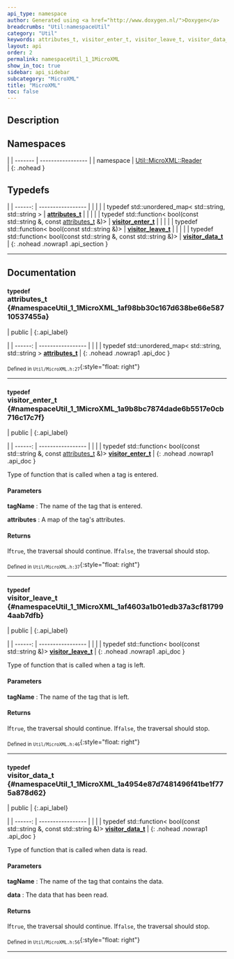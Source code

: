 ```yaml
---
api_type: namespace
author: Generated using <a href="http://www.doxygen.nl/">Doxygen</a>
breadcrumbs: "Util:namespaceUtil"
category: "Util"
keywords: attributes_t, visitor_enter_t, visitor_leave_t, visitor_data_t
layout: api
order: 2
permalink: namespaceUtil_1_1MicroXML
show_in_toc: true
sidebar: api_sidebar
subcategory: "MicroXML"
title: "MicroXML"
toc: false
---
```


## Description





## Namespaces

|
| ------- | ----------------- |
| namespace | [Util::MicroXML::Reader](namespaceUtil_1_1MicroXML_1_1Reader) <br/>  |
{: .nohead }


## Typedefs

|
| ------: | ----------------- |
|  | |
| typedef std::unordered_map< std::string, std::string > | **[attributes_t](#namespaceUtil_1_1MicroXML_1af98bb30c167d638be66e58710537455a)**  |
|  | |
| typedef std::function< bool(const std::string &, const [attributes_t](namespaceUtil_1_1MicroXML#namespaceUtil_1_1MicroXML_1af98bb30c167d638be66e58710537455a) &)> | **[visitor_enter_t](#namespaceUtil_1_1MicroXML_1a9b8bc7874dade6b5517e0cb716c17c7f)**  |
|  | |
| typedef std::function< bool(const std::string &)> | **[visitor_leave_t](#namespaceUtil_1_1MicroXML_1af4603a1b01edb37a3cf817994aab7dfb)**  |
|  | |
| typedef std::function< bool(const std::string &, const std::string &)> | **[visitor_data_t](#namespaceUtil_1_1MicroXML_1a4954e87d7481496f41be1f775a878d62)**  |
{: .nohead .nowrap1 .api_section }


-------------------------------------------------------------------

## Documentation

### <small>typedef</small><br/> attributes_t {#namespaceUtil_1_1MicroXML_1af98bb30c167d638be66e58710537455a}

| public |
{:.api_label}

|
| ------: | ----------------- |
|  |
| typedef std::unordered_map< std::string, std::string > **[attributes_t](#namespaceUtil_1_1MicroXML_1af98bb30c167d638be66e58710537455a)**  |
{: .nohead .nowrap1 .api_doc }





<sub>Defined in `Util/MicroXML.h:27`</sub>{:style="float: right"}

-------------------------------------------------------------------

### <small>typedef</small><br/> visitor_enter_t {#namespaceUtil_1_1MicroXML_1a9b8bc7874dade6b5517e0cb716c17c7f}

| public |
{:.api_label}

|
| ------: | ----------------- |
|  |
| typedef std::function< bool(const std::string &, const [attributes_t](namespaceUtil_1_1MicroXML#namespaceUtil_1_1MicroXML_1af98bb30c167d638be66e58710537455a) &)> **[visitor_enter_t](#namespaceUtil_1_1MicroXML_1a9b8bc7874dade6b5517e0cb716c17c7f)**  |
{: .nohead .nowrap1 .api_doc }



Type of function that is called when a tag is entered.


#### Parameters
**tagName**
:  The name of the tag that is entered.



**attributes**
:  A map of the tag's attributes.




#### Returns
If`true`, the traversal should continue. If`false`, the traversal should stop.





<sub>Defined in `Util/MicroXML.h:37`</sub>{:style="float: right"}

-------------------------------------------------------------------

### <small>typedef</small><br/> visitor_leave_t {#namespaceUtil_1_1MicroXML_1af4603a1b01edb37a3cf817994aab7dfb}

| public |
{:.api_label}

|
| ------: | ----------------- |
|  |
| typedef std::function< bool(const std::string &)> **[visitor_leave_t](#namespaceUtil_1_1MicroXML_1af4603a1b01edb37a3cf817994aab7dfb)**  |
{: .nohead .nowrap1 .api_doc }



Type of function that is called when a tag is left.


#### Parameters
**tagName**
:  The name of the tag that is left.




#### Returns
If`true`, the traversal should continue. If`false`, the traversal should stop.





<sub>Defined in `Util/MicroXML.h:46`</sub>{:style="float: right"}

-------------------------------------------------------------------

### <small>typedef</small><br/> visitor_data_t {#namespaceUtil_1_1MicroXML_1a4954e87d7481496f41be1f775a878d62}

| public |
{:.api_label}

|
| ------: | ----------------- |
|  |
| typedef std::function< bool(const std::string &, const std::string &)> **[visitor_data_t](#namespaceUtil_1_1MicroXML_1a4954e87d7481496f41be1f775a878d62)**  |
{: .nohead .nowrap1 .api_doc }



Type of function that is called when data is read.


#### Parameters
**tagName**
:  The name of the tag that contains the data.



**data**
:  The data that has been read.




#### Returns
If`true`, the traversal should continue. If`false`, the traversal should stop.





<sub>Defined in `Util/MicroXML.h:56`</sub>{:style="float: right"}

-------------------------------------------------------------------

